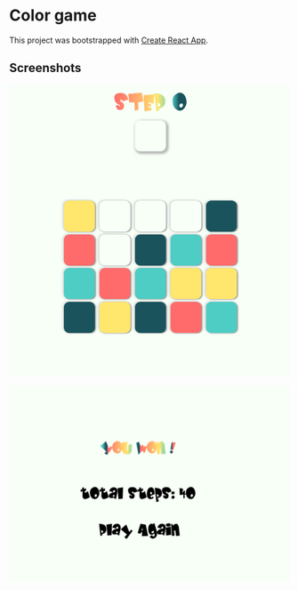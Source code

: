 # Color game

This project was bootstrapped with [Create React App](https://github.com/facebook/create-react-app).

## Screenshots

![main-page](./src/assets/images/main.png)

![winner-page](./src/assets/images/winner.png)

